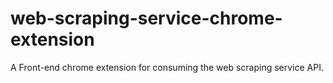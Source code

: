 # web-scraping-service-chrome-extension
A Front-end chrome extension for consuming the web scraping service API.
